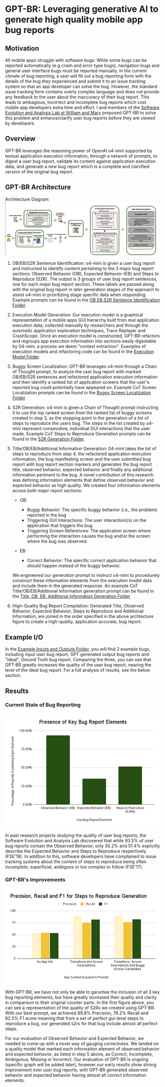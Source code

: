# GPT-BR: Leveraging generative AI to generate high quality mobile app bug reports

## Motivation
All mobile apps struggle with software bugs. While some bugs can be reported automatically (e.g crash and error type bugs), navigation bugs and general user interface bugs must be reported manually. In the current climate of bug reporting, a user will fill out a bug reporting form with the details of the bug they experienced and submit it to an issue tracking system so that an app developer can solve the bug. However, the standard issue tracking form contains overly complex language and does not provide any feedback to the user about the inaccuracy of their bug report. This leads to ambagious, incorrect and incomplete bug reports which cost mobile app developers extra time and effort. I and members of the [Software Evolution and Analysis Lab at William and Mary](https://ojcchar.github.io/lab/) proposed GPT-BR to solve this problem and enhance/clarify user bug reports before they are viewed by developers. 

## Overview
GPT-BR leverages the reasoning power of OpenAI o4-mini supported by textual application execution information, through a network of prompts, to digest a user bug report, validate its content against application execution data, and generate a new bug report which is a complete and clarrified version of the original bug report. 

## GPT-BR Architecture
Architecture Diagram:
![GPT-BR Architecture Diagram](images/gpt-br_architecture_diagram.png)

1. OB/EB/S2R Sentence Identification: o4-mini is given a user bug report and instructed to identify content pertaining to the 3 major bug report sections: Observed Behavior (OB), Expected Behavior (EB) and Steps to Reproduce (S2R). The output is 3 groups of user bug report sentences, one for each major bug report section. These labels are passed along with the original bug report in later generation stages of the approach to assist o4-mini in prioritizing stage specific data when responding. Example prompts can be found in the [OB,EB,S2R Sentence Identification Folder](prompt_examples/OB_EB_S2R_Identification).

2. Execution Model Generation: Our execution model is a graphical representation of a mobile apps GUI hierarchy built from real application execution data, collected manually by researchers and through the automatic application exploration techniques, Trace Replayer and CrashScope. Once an execution model is constructed, GPT-BR refactors and regroups app execution information into sections easily digestable by 04-mini, a process we deem "context extraction". Examples of execution models and refactoring code can be found in the [Execution Model Folder](execution_model).

3. Buggy Screen Localization: GPT-BR levarages o4-mini through a Chain of Thought prompt, to analyze the user bug report with marked OB/EB/S2R sentences and refactored application execution information and then identify a ranked list of application screens that the user's reported bug could potentially have appeared on. Example CoT Screen Localization prompts can be found in the [Buggy Screen Localization Folder](prompt_examples/Buggy_Screen_Localization).

4. S2R Generation: o4-mini is given a Chain of Thought prompt instructing it to use the top ranked screen from the ranked list of buggy screens created in step 3, as the stopping point in the generation of a list of steps to reproduce the users bug. The steps in the list created by o4-mini represent consevutive, individual GUI interactions that the user made. Example CoT Steps to Reproduce Generation prompts can be found in the [S2R Generation Folder](prompt_examples/S2R_Generation).

5. Title/OB/EB/Additional Information Generation: 04-mini takes the list of steps to reproduce from step 4, the refactored application execution information, the bug manifesting screen and the user submitted bug report with bug report section markers and generates the bug report title, observed behavior, expected behavior and finally any additional information pertinent to the bug. A novel contribution of this research was defining information elements that define observed behavior and expected behavior as high quality. We created four information elements across both major report sections:
    - OB:
        - Buggy Behavior: The specific buggy behavior (i.e., the problem) reported in the bug
        - Triggering GUI Interactions: The user interaction(/s) on the application that triggers the bug.
        - Triggering Screen References: The application screen where performing the interaction causes the bug and/or the screen where the bug was observed.

    - EB:
        - Correct Behavior: The specific correct application behavior that should happen instead of the buggy behavior.
        
    We engineered our generation prompt to instruct o4-mini to procedurely construct these information elements from the execution model data and include them in the generated response. An example CoT Title/OB/EB/Additional Information generation prompt can be found in the [Title, OB, EB, Additional Information Generation Folder](prompt_examples/Title_OB_EB_Additional_Info_Generation)

6. High-Quality Bug Report Compilation: Generated Title, Observed Behavior, Expected Behavior, Steps to Reproduce and Additional Information, are joined in the order specified in the above archtecture figure to create a high-quality, application accurate, bug report. 


## Example I/O
In the [Example Inputs and Outputs Folder](example_inputs_outputs), you will find 2 example bugs, including input user bug report, GPT generated output bug reports and "ideal", Ground Truth bug report. Comparing the three, you can see that GPT-BR greatly increases the quality of the user bug report, nearing the level of the ideal bug report. For a full analysis of results, see the below section. 

## Results

### Current State of Bug Reporting
![Presence of Key Bug Reporting Elements in the Current State of Bug Reporting](images/Presence%20of%20Key%20Bug%20Report%20Elements.png)

In past research projects studying the quality of user bug reports, the Software Evolution and Analysis Lab discovered that while 93.5% of user bug reports contain the Observed Behavior, only 35.2% and 51.4% explicitly describe the Expected Behavior and Steps to Reproduce respectively (FSE'19). In addition to this, software developers have complained to issue tracking systems about the content of steps to reproduce being often incomplete, superficial, ambiguos or too complex to follow (FSE'17). 


### GPT-BR's Improvements
![GPT Precision, Recall and F1 for Steps to Reproduce Generation](images/Precision,%20Recall%20and%20F1%20for%20Steps%20to%20Reproduce%20Generation.png)

With GPT-BR, we have not only be able to garuntee the inclusion of all 3 key bug reporting elements, but have greatly increased their quality and clarity in comparison to their original counter parts. In the first figure above, you can see a representation of the quality of S2Rs we created using GPT-BR. With our best prompt, we achieved 89.8% Precision, 76.2% Recall and 82.5% F1 score meaning that from a set of perfect gui-level steps to reproduce a bug, our generated s2rs for that bug include almost all perfect steps. 

For our evaluation of Observed Behavior and Expected Behavior, we needed to come up with a novel way of gauging correctness. We landed on a quality model that marked each information element of observed behavior and expected behavior, as listed in step 5 above, as Correct, Incomplete, Ambiguous, Missing or Incorrect. Our evaluation of GPT-BR is ongoing (specific graph will be added later), however our early results show strong improvement over user bug reports, with GPT-BR generated observed behavior and expected behavior having almost all correct information elements. 